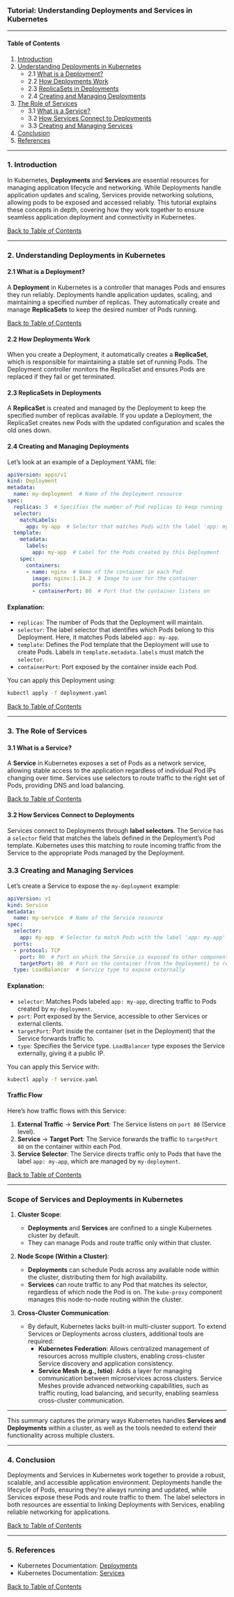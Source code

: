 ### Tutorial: Understanding Deployments and Services in Kubernetes

---

#### **Table of Contents**

1. [Introduction](#1-introduction)
2. [Understanding Deployments in Kubernetes](#2-understanding-deployments-in-kubernetes)
   - 2.1 [What is a Deployment?](#21-what-is-a-deployment)
   - 2.2 [How Deployments Work](#22-how-deployments-work)
   - 2.3 [ReplicaSets in Deployments](#23-replicasets-in-deployments)
   - 2.4 [Creating and Managing Deployments](#24-creating-and-managing-deployments)
3. [The Role of Services](#3-the-role-of-services)
   - 3.1 [What is a Service?](#31-what-is-a-service)
   - 3.2 [How Services Connect to Deployments](#32-how-services-connect-to-deployments)
   - 3.3 [Creating and Managing Services](#33-creating-and-managing-services)
4. [Conclusion](#4-conclusion)
5. [References](#5-references)

---

### 1. Introduction

In Kubernetes, **Deployments** and **Services** are essential resources for managing application lifecycle and networking. While Deployments handle application updates and scaling, Services provide networking solutions, allowing pods to be exposed and accessed reliably. This tutorial explains these concepts in depth, covering how they work together to ensure seamless application deployment and connectivity in Kubernetes.

[Back to Table of Contents](#table-of-contents)

---

### 2. Understanding Deployments in Kubernetes

#### 2.1 What is a Deployment?

A **Deployment** in Kubernetes is a controller that manages Pods and ensures they run reliably. Deployments handle application updates, scaling, and maintaining a specified number of replicas. They automatically create and manage **ReplicaSets** to keep the desired number of Pods running.

[Back to Table of Contents](#table-of-contents)

#### 2.2 How Deployments Work

When you create a Deployment, it automatically creates a **ReplicaSet**, which is responsible for maintaining a stable set of running Pods. The Deployment controller monitors the ReplicaSet and ensures Pods are replaced if they fail or get terminated.

#### 2.3 ReplicaSets in Deployments

A **ReplicaSet** is created and managed by the Deployment to keep the specified number of replicas available. If you update a Deployment, the ReplicaSet creates new Pods with the updated configuration and scales the old ones down.

#### 2.4 Creating and Managing Deployments

Let’s look at an example of a Deployment YAML file:

```yaml
apiVersion: apps/v1
kind: Deployment
metadata:
  name: my-deployment  # Name of the Deployment resource
spec:
  replicas: 3  # Specifies the number of Pod replicas to keep running
  selector:
    matchLabels:
      app: my-app  # Selector that matches Pods with the label 'app: my-app'
  template:
    metadata:
      labels:
        app: my-app  # Label for the Pods created by this Deployment
    spec:
      containers:
      - name: nginx  # Name of the container in each Pod
        image: nginx:1.14.2  # Image to use for the container
        ports:
        - containerPort: 80  # Port that the container listens on
```

#### Explanation:

- `replicas`: The number of Pods that the Deployment will maintain.
- `selector`: The label selector that identifies which Pods belong to this Deployment. Here, it matches Pods labeled `app: my-app`.
- `template`: Defines the Pod template that the Deployment will use to create Pods. Labels in `template.metadata.labels` must match the `selector`.
- `containerPort`: Port exposed by the container inside each Pod.

You can apply this Deployment using:

```bash
kubectl apply -f deployment.yaml
```

[Back to Table of Contents](#table-of-contents)

---

### 3. The Role of Services

#### 3.1 What is a Service?

A **Service** in Kubernetes exposes a set of Pods as a network service, allowing stable access to the application regardless of individual Pod IPs changing over time. Services use selectors to route traffic to the right set of Pods, providing DNS and load balancing.

[Back to Table of Contents](#table-of-contents)

#### 3.2 How Services Connect to Deployments

Services connect to Deployments through **label selectors**. The Service has a `selector` field that matches the labels defined in the Deployment’s Pod template. Kubernetes uses this matching to route incoming traffic from the Service to the appropriate Pods managed by the Deployment.

### 3.3 Creating and Managing Services

Let’s create a Service to expose the `my-deployment` example:

```yaml
apiVersion: v1
kind: Service
metadata:
  name: my-service  # Name of the Service resource
spec:
  selector:
    app: my-app  # Selector to match Pods with the label 'app: my-app'
  ports:
  - protocol: TCP
    port: 80  # Port on which the Service is exposed to other components
    targetPort: 80  # Port on the container (from the Deployment) to receive traffic
  type: LoadBalancer  # Service type to expose externally
```

#### Explanation:

- `selector`: Matches Pods labeled `app: my-app`, directing traffic to Pods created by `my-deployment`.
- `port`: Port exposed by the Service, accessible to other Services or external clients.
- `targetPort`: Port inside the container (set in the Deployment) that the Service forwards traffic to.
- `type`: Specifies the Service type. `LoadBalancer` type exposes the Service externally, giving it a public IP.

You can apply this Service with:

```bash
kubectl apply -f service.yaml
```

#### Traffic Flow

Here’s how traffic flows with this Service:

1. **External Traffic** → **Service Port**: The Service listens on `port 80` (Service level).
2. **Service** → **Target Port**: The Service forwards the traffic to `targetPort 80` on the container within each Pod.
3. **Service Selector**: The Service directs traffic only to Pods that have the label `app: my-app`, which are managed by `my-deployment`.

[Back to Table of Contents](#table-of-contents)

---

### **Scope of Services and Deployments in Kubernetes**

1. **Cluster Scope**:
   - **Deployments** and **Services** are confined to a single Kubernetes cluster by default.
   - They can manage Pods and route traffic only within that cluster.

2. **Node Scope (Within a Cluster)**:
   - **Deployments** can schedule Pods across any available node within the cluster, distributing them for high availability.
   - **Services** can route traffic to any Pod that matches its selector, regardless of which node the Pod is on. The `kube-proxy` component manages this node-to-node routing within the cluster.

3. **Cross-Cluster Communication**:
   - By default, Kubernetes lacks built-in multi-cluster support. To extend Services or Deployments across clusters, additional tools are required:
     - **Kubernetes Federation**: Allows centralized management of resources across multiple clusters, enabling cross-cluster Service discovery and application consistency.
     - **Service Mesh (e.g., Istio)**: Adds a layer for managing communication between microservices across clusters. Service Meshes provide advanced networking capabilities, such as traffic routing, load balancing, and security, enabling seamless cross-cluster communication.

---

This summary captures the primary ways Kubernetes handles **Services and Deployments** within a cluster, as well as the tools needed to extend their functionality across multiple clusters.



---


### 4. Conclusion

Deployments and Services in Kubernetes work together to provide a robust, scalable, and accessible application environment. Deployments handle the lifecycle of Pods, ensuring they’re always running and updated, while Services expose these Pods and route traffic to them. The label selectors in both resources are essential to linking Deployments with Services, enabling reliable networking for applications.

[Back to Table of Contents](#table-of-contents)

---

### 5. References

- Kubernetes Documentation: [Deployments](https://kubernetes.io/docs/concepts/workloads/controllers/deployment/)
- Kubernetes Documentation: [Services](https://kubernetes.io/docs/concepts/services-networking/service/)

[Back to Table of Contents](#table-of-contents)
